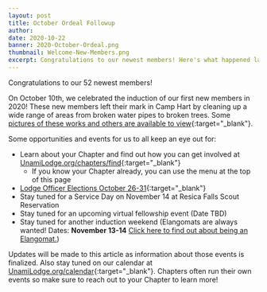 ```yaml
---
layout: post
title: October Ordeal Followup
author:
date: 2020-10-22
banner: 2020-October-Ordeal.png
thumbnail: Welcome-New-Members.png
excerpt: Congratulations to our newest members! Here's what happened last weekend.
---
```


Congratulations to our 52 newest members!

On October 10th, we celebrated the induction of our first new members in 2020! These new members left their mark in Camp Hart by cleaning up a wide range of areas from broken water pipes to broken trees. Some [pictures of these works and others are available to view](https://flic.kr/s/aHsmRBPbgG){:target="_blank"}.

Some opportunities and events for us to all keep an eye out for:
- Learn about your Chapter and find out how you can get involved at [UnamiLodge.org/chapters/find](/chapters/find){:target="_blank"}
  - If you know your Chapter already, you can use the menu at the top of this page
- [Lodge Officer Elections October 26-31](/news/2021-Officer-Elections){:target="_blank"}
- Stay tuned for a Service Day on November 14 at Resica Falls Scout Reservation
- Stay tuned for an upcoming virtual fellowship event (Date TBD)
- Stay tuned for another induction weekend (Elangomats are always wanted! Dates: **November 13-14** [Click here to find out about being an Elangomat.](/contact?recipient=ordeal&message=I%20am%20interested%20in%20becoming%20an%20Elangomat%21%20Here%20is%20my%20contact%20information%3A))

Updates will be made to this article as information about those events is finalized. Also stay tuned on our calendar at [UnamiLodge.org/calendar](/calendar){:target="_blank"}. Chapters often run their own events so make sure to reach out to your Chapter to learn more!
